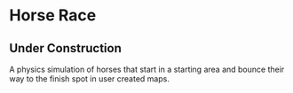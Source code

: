 # Horse Race
## Under Construction

A physics simulation of horses that start in a starting area and bounce their way to the finish spot in user created maps.
